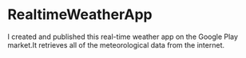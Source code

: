 # RealtimeWeatherApp
I created and published this real-time weather app on the Google Play market.It retrieves all of the meteorological data from the internet.

